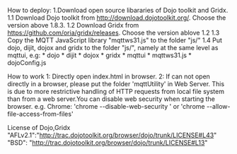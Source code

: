 How to deploy:
1.Download open source libararies of Dojo toolkit and Gridx.
	1.1 Download Dojo toolkit from http://download.dojotoolkit.org/. Choose the version above 1.8.3.
	1.2 Download Gridx from https://github.com/oria/gridx/releases. Choose the version ablove 1.2
	1.3 Copy the MQTT JavaScript library "mqttws31.js" to the folder "js/"
	1.4 Put dojo, dijit, dojox and gridx to the folder "js/", namely at the same level as mqttui, e.g:
	* dojo
	* dijit
	* dojox
	* gridx
	* mqttui
	* mqttws31.js
	* dojoConfig.js

How to work
1: Directly open index.html in browser.
2: If can not open directly in a browser, please put the folder 'mqttUtility' in Web Server. This is due to more restrictive handling of HTTP requests from local file system than from a web server.You can disable web security when starting the browser. 
   e.g. Chrome:
   'chrome --disable-web-security ' or 'chrome --allow-file-access-from-files'


License of Dojo,Gridx 
  "AFLv2.1":"http://trac.dojotoolkit.org/browser/dojo/trunk/LICENSE#L43"
  "BSD": "http://trac.dojotoolkit.org/browser/dojo/trunk/LICENSE#L13"

